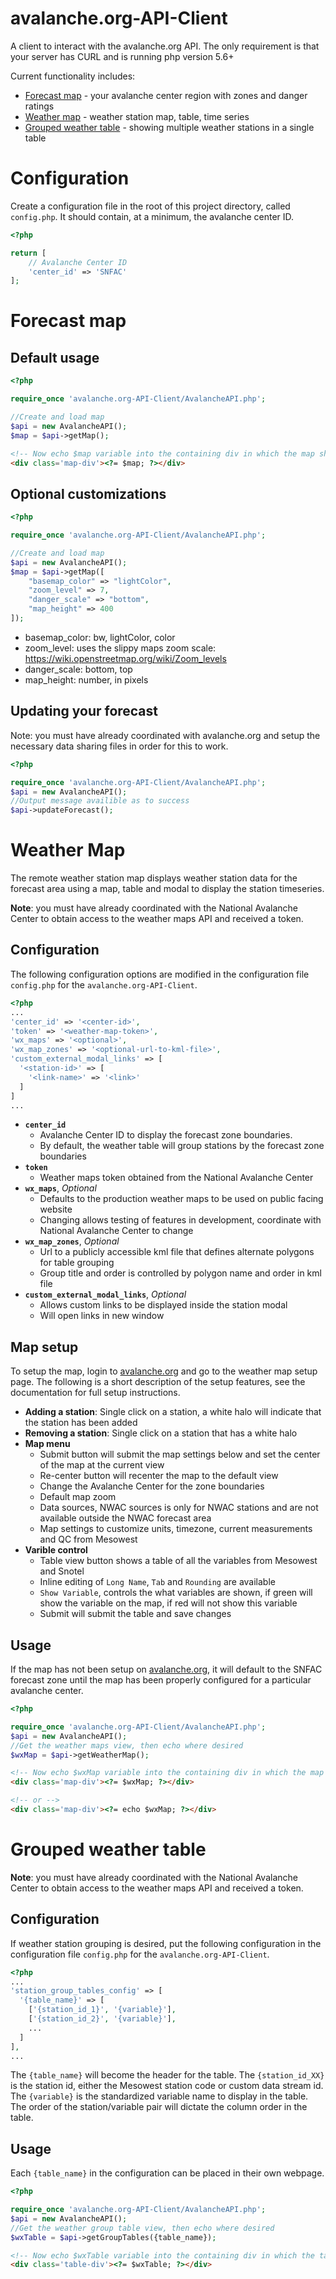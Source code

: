 # avalanche.org-API-Client
A client to interact with the avalanche.org API. The only requirement is that your server has CURL and is running php version 5.6+

Current functionality includes:
- [Forecast map](#forecast-map) - your avalanche center region with zones and danger ratings
- [Weather map](#weather-map) - weather station map, table, time series
- [Grouped weather table](#grouped-weather-table) - showing multiple weather stations in a single table

# Configuration

Create a configuration file in the root of this project directory, called `config.php`. It should contain, at a minimum, the avalanche center ID.

```php
<?php

return [
    // Avalanche Center ID
    'center_id' => 'SNFAC'
];
```


# Forecast map

## Default usage

```php
<?php

require_once 'avalanche.org-API-Client/AvalancheAPI.php';

//Create and load map
$api = new AvalancheAPI();
$map = $api->getMap();
```

```html
<!-- Now echo $map variable into the containing div in which the map should be displayed -->
<div class='map-div'><?= $map; ?></div>
```

## Optional customizations

```php
<?php

require_once 'avalanche.org-API-Client/AvalancheAPI.php';

//Create and load map
$api = new AvalancheAPI();
$map = $api->getMap([
    "basemap_color" => "lightColor",
    "zoom_level" => 7,
    "danger_scale" => "bottom",
    "map_height" => 400
]);
```

- basemap_color: bw, lightColor, color
- zoom_level: uses the slippy maps zoom scale: https://wiki.openstreetmap.org/wiki/Zoom_levels
- danger_scale: bottom, top
- map_height: number, in pixels

## Updating your forecast
Note: you must have already coordinated with avalanche.org and setup the necessary data sharing files in order for this to work.

```php
<?php

require_once 'avalanche.org-API-Client/AvalancheAPI.php';
$api = new AvalancheAPI();
//Output message availible as to success
$api->updateForecast();

```

# Weather Map

The remote weather station map displays weather station data for the forecast area using a map, table and modal to display the station timeseries.

**Note**: you must have already coordinated with the National Avalanche Center to obtain access to the weather maps API and received a token.

## Configuration
The following configuration options are modified in the configuration file `config.php` for the `avalanche.org-API-Client`.

```php
<?php
...
'center_id' => '<center-id>',
'token' => '<weather-map-token>',
'wx_maps' => '<optional>',
'wx_map_zones' => '<optional-url-to-kml-file>',
'custom_external_modal_links' => [
  '<station-id>' => [
    '<link-name>' => '<link>'
  ]
]
...
```

- **`center_id`**
  - Avalanche Center ID to display the forecast zone boundaries.
  - By default, the weather table will group stations by the forecast zone boundaries
- **`token`**
  - Weather maps token obtained from the National Avalanche Center
- **`wx_maps`**, *Optional*
  - Defaults to the production weather maps to be used on public facing website
  - Changing allows testing of features in development, coordinate with National Avalanche Center to change
- **`wx_map_zones`**, *Optional*
  - Url to a publicly accessible kml file that defines alternate polygons for table grouping
  - Group title and order is controlled by polygon name and order in kml file
- **`custom_external_modal_links`**, *Optional*
  - Allows custom links to be displayed inside the station modal
  - Will open links in new window

## Map setup

To setup the map, login to [avalanche.org](https://avalanche.org/) and go to the weather map setup page. The following is a short description of the setup features, see the documentation for full setup instructions.

- **Adding a station**: Single click on a station, a white halo will indicate that the station has been added
- **Removing a station**: Single click on a station that has a white halo
- **Map menu**
  - Submit button will submit the map settings below and set the center of the map at the current view
  - Re-center button will recenter the map to the default view
  - Change the Avalanche Center for the zone boundaries
  - Default map zoom
  - Data sources, NWAC sources is only for NWAC stations and are not available outside the NWAC forecast area
  - Map settings to customize units, timezone, current measurements and QC from Mesowest
- **Varible control**
  - Table view button shows a table of all the variables from Mesowest and Snotel
  - Inline editing of `Long Name`, `Tab` and `Rounding` are available
  - `Show Variable`, controls the what variables are shown, if green will show the variable on the map, if red will not show this variable
  - Submit will submit the table and save changes


## Usage
If the map has not been setup on [avalanche.org](https://avalanche.org/), it will default to the SNFAC forecast zone until the map has been properly configured for a particular avalanche center.

```php
<?php

require_once 'avalanche.org-API-Client/AvalancheAPI.php';
$api = new AvalancheAPI();
//Get the weather maps view, then echo where desired
$wxMap = $api->getWeatherMap();
```

```html
<!-- Now echo $wxMap variable into the containing div in which the map should be displayed -->
<div class='map-div'><?= $wxMap; ?></div>

<!-- or -->
<div class='map-div'><?= echo $wxMap; ?></div>
```

# Grouped weather table

**Note**: you must have already coordinated with the National Avalanche Center to obtain access to the weather maps API and received a token.

## Configuration
If weather station grouping is desired, put the following configuration in the configuration file `config.php` for the `avalanche.org-API-Client`.

```php
<?php
...
'station_group_tables_config' => [
  '{table_name}' => [
    ['{station_id_1}', '{variable}'],
    ['{station_id_2}', '{variable}'],
    ...
  ]
],
...
```

The `{table_name}` will become the header for the table. The `{station_id_XX}` is the station id, either the Mesowest station code or custom data stream id. The `{variable}` is the standardized variable name to display in the table. The order of the station/variable pair will dictate the column order in the table.

## Usage

Each `{table_name}` in the configuration can be placed in their own webpage.

```php
<?php

require_once 'avalanche.org-API-Client/AvalancheAPI.php';
$api = new AvalancheAPI();
//Get the weather group table view, then echo where desired
$wxTable = $api->getGroupTables({table_name});

```

```html
<!-- Now echo $wxTable variable into the containing div in which the table should be displayed -->
<div class='table-div'><?= $wxTable; ?></div>

```
